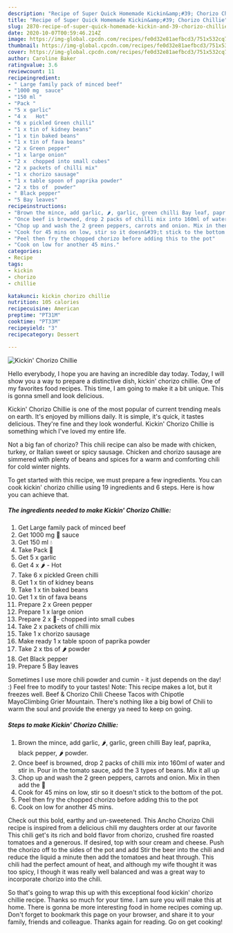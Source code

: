 ```yaml
---
description: "Recipe of Super Quick Homemade Kickin&amp;#39; Chorizo Chillie"
title: "Recipe of Super Quick Homemade Kickin&amp;#39; Chorizo Chillie"
slug: 2870-recipe-of-super-quick-homemade-kickin-and-39-chorizo-chillie
date: 2020-10-07T00:59:46.214Z
image: https://img-global.cpcdn.com/recipes/fe0d32e81aefbcd3/751x532cq70/kickin-chorizo-chillie-recipe-main-photo.jpg
thumbnail: https://img-global.cpcdn.com/recipes/fe0d32e81aefbcd3/751x532cq70/kickin-chorizo-chillie-recipe-main-photo.jpg
cover: https://img-global.cpcdn.com/recipes/fe0d32e81aefbcd3/751x532cq70/kickin-chorizo-chillie-recipe-main-photo.jpg
author: Caroline Baker
ratingvalue: 3.6
reviewcount: 11
recipeingredient:
- " Large family pack of minced beef"
- "1000 mg  sauce"
- "150 ml "
- "Pack "
- "5 x garlic"
- "4 x   Hot"
- "6 x pickled Green chilli"
- "1 x tin of kidney beans"
- "1 x tin baked beans"
- "1 x tin of fava beans"
- "2 x Green pepper"
- "1 x large onion"
- "2 x  chopped into small cubes"
- "2 x packets of chilli mix"
- "1 x chorizo sausage"
- "1 x table spoon of paprika powder"
- "2 x tbs of  powder"
- " Black pepper"
- "5 Bay leaves"
recipeinstructions:
- "Brown the mince, add garlic, 🌶, garlic, green chilli Bay leaf, paprika, black pepper, 🌶 powder."
- "Once beef is browned, drop 2 packs of chilli mix into 160ml of water and stir in. Pour in the tomato sauce, add the 3 types of beans. Mix it all up"
- "Chop up and wash the 2 green peppers, carrots and onion. Mix in then add the 🍄"
- "Cook for 45 mins on low, stir so it doesn&#39;t stick to the bottom of the pot."
- "Peel then fry the chopped chorizo before adding this to the pot"
- "Cook on low for another 45 mins."
categories:
- Recipe
tags:
- kickin
- chorizo
- chillie

katakunci: kickin chorizo chillie 
nutrition: 105 calories
recipecuisine: American
preptime: "PT31M"
cooktime: "PT33M"
recipeyield: "3"
recipecategory: Dessert

---
```



![Kickin&#39; Chorizo Chillie](https://img-global.cpcdn.com/recipes/fe0d32e81aefbcd3/751x532cq70/kickin-chorizo-chillie-recipe-main-photo.jpg)

Hello everybody, I hope you are having an incredible day today. Today, I will show you a way to prepare a distinctive dish, kickin&#39; chorizo chillie. One of my favorites food recipes. This time, I am going to make it a bit unique. This is gonna smell and look delicious.

Kickin&#39; Chorizo Chillie is one of the most popular of current trending meals on earth. It's enjoyed by millions daily. It is simple, it's quick, it tastes delicious. They're fine and they look wonderful. Kickin&#39; Chorizo Chillie is something which I've loved my entire life.

Not a big fan of chorizo? This chili recipe can also be made with chicken, turkey, or Italian sweet or spicy sausage. Chicken and chorizo sausage are simmered with plenty of beans and spices for a warm and comforting chili for cold winter nights.


To get started with this recipe, we must prepare a few ingredients. You can cook kickin&#39; chorizo chillie using 19 ingredients and 6 steps. Here is how you can achieve that.

<!--inarticleads1-->

##### The ingredients needed to make Kickin&#39; Chorizo Chillie:

1. Get  Large family pack of minced beef
1. Get 1000 mg 🍅 sauce
1. Get 150 ml 💧
1. Take Pack 🍄
1. Get 5 x garlic
1. Get 4 x 🌶 - Hot
1. Take 6 x pickled Green chilli
1. Get 1 x tin of kidney beans
1. Take 1 x tin baked beans
1. Get 1 x tin of fava beans
1. Prepare 2 x Green pepper
1. Prepare 1 x large onion
1. Prepare 2 x 🥕- chopped into small cubes
1. Take 2 x packets of chilli mix
1. Take 1 x chorizo sausage
1. Make ready 1 x table spoon of paprika powder
1. Take 2 x tbs of 🌶 powder
1. Get  Black pepper
1. Prepare 5 Bay leaves


Sometimes I use more chili powder and cumin - it just depends on the day! :) Feel free to modify to your tastes! Note: This recipe makes a lot, but it freezes well. Beef &amp; Chorizo Chili Cheese Tacos with Chipotle MayoClimbing Grier Mountain. There&#39;s nothing like a big bowl of Chili to warm the soul and provide the energy ya need to keep on going. 

<!--inarticleads2-->

##### Steps to make Kickin&#39; Chorizo Chillie:

1. Brown the mince, add garlic, 🌶, garlic, green chilli Bay leaf, paprika, black pepper, 🌶 powder.
1. Once beef is browned, drop 2 packs of chilli mix into 160ml of water and stir in. Pour in the tomato sauce, add the 3 types of beans. Mix it all up
1. Chop up and wash the 2 green peppers, carrots and onion. Mix in then add the 🍄
1. Cook for 45 mins on low, stir so it doesn&#39;t stick to the bottom of the pot.
1. Peel then fry the chopped chorizo before adding this to the pot
1. Cook on low for another 45 mins.


Check out this bold, earthy and un-sweetened. This Ancho Chorizo Chili recipe is inspired from a delicious chili my daughters order at our favorite This chili get&#39;s its rich and bold flavor from chorizo, crushed fire roasted tomatoes and a generous. If desired, top with sour cream and cheese. Push the chorizo off to the sides of the pot and add Stir the beer into the chili and reduce the liquid a minute then add the tomatoes and heat through. This chili had the perfect amount of heat, and although my wife thought it was too spicy, I though it was really well balanced and was a great way to incorporate chorizo into the chili. 

So that's going to wrap this up with this exceptional food kickin&#39; chorizo chillie recipe. Thanks so much for your time. I am sure you will make this at home. There is gonna be more interesting food in home recipes coming up. Don't forget to bookmark this page on your browser, and share it to your family, friends and colleague. Thanks again for reading. Go on get cooking!

